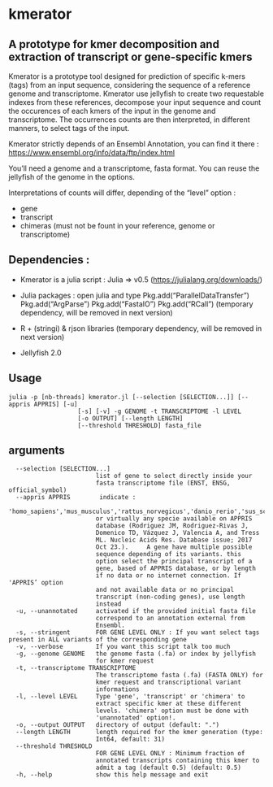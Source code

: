 # kmerator

## A prototype for kmer decomposition and extraction of transcript or gene-specific kmers

Kmerator is a prototype tool designed for prediction of specific k-mers (tags) from an input sequence, considering the sequence of a reference genome and transcriptome. Kmerator use jellyfish to create two requestable indexes from these references, decompose your input sequence and count the occurences of each kmers of the input in the genome and transcriptome. The occurrences counts are then interpreted, in different manners, to select tags of the input.

Kmerator strictly depends of an Ensembl Annotation, you can find it there : https://www.ensembl.org/info/data/ftp/index.html

You’ll need a genome and a transcriptome, fasta format. You can reuse the jellyfish of the genome in the options. 

Interpretations of counts will differ, depending of the “level” option : 
- gene 
- transcript 
- chimeras (must not be fount in your reference, genome or transcriptome)

## Dependencies :

- Kmerator is a julia script : Julia => v0.5 (https://julialang.org/downloads/)
- Julia packages : open julia and type
Pkg.add(“ParallelDataTransfer”)
Pkg.add(“ArgParse”)
Pkg.add(“FastaIO”)
Pkg.add(“RCall”) (temporary dependency, will be removed in next version)

- R + (stringi) & rjson libraries (temporary dependency, will be removed in next version)
- Jellyfish 2.0


## Usage
```
julia -p [nb-threads] kmerator.jl [--selection [SELECTION...]] [--appris APPRIS] [-u]
                   [-s] [-v] -g GENOME -t TRANSCRIPTOME -l LEVEL
                   [-o OUTPUT] [--length LENGTH]
                   [--threshold THRESHOLD] fasta_file
```

## arguments
```
  --selection [SELECTION...]
                        list of gene to select directly inside your
                        fasta transcriptome file (ENST, ENSG, official_symbol)
  --appris APPRIS        indicate :
                        'homo_sapiens','mus_musculus','rattus_norvegicus','danio_rerio','sus_scrofa',''
                        or virtually any specie available on APPRIS
                        database (Rodriguez JM, Rodriguez-Rivas J,
                        Domenico TD, Vázquez J, Valencia A, and Tress
                        ML. Nucleic Acids Res. Database issue; 2017
                        Oct 23.).     A gene have multiple possible
                        sequence depending of its variants. this
                        option select the principal transcript of a
                        gene, based of APPRIS database, or by length
                        if no data or no internet connection. If 'APPRIS’ option
                        and not available data or no principal
                        transcript (non-coding genes), use length
                        instead
  -u, --unannotated     activated if the provided initial fasta file
                        correspond to an annotation external from
                        Ensembl. 
  -s, --stringent       FOR GENE LEVEL ONLY : If you want select tags present in ALL variants of the corresponding gene 
  -v, --verbose         If you want this script talk too much
  -g, --genome GENOME   the genome fasta (.fa) or index by jellyfish
                        for kmer request
  -t, --transcriptome TRANSCRIPTOME
                        The transcriptome fasta (.fa) (FASTA ONLY) for
                        kmer request and transcriptional variant
                        informations
  -l, --level LEVEL     Type 'gene', 'transcript' or 'chimera' to
                        extract specific kmer at these different
                        levels. 'chimera' option must be done with
                        'unannotated' option!.
  -o, --output OUTPUT   directory of output (default: ".")
  --length LENGTH       length required for the kmer generation (type:
                        Int64, default: 31)
  --threshold THRESHOLD
                        FOR GENE LEVEL ONLY : Minimum fraction of
                        annotated transcripts containing this kmer to
                        admit a tag (default 0.5) (default: 0.5)
  -h, --help            show this help message and exit

```
